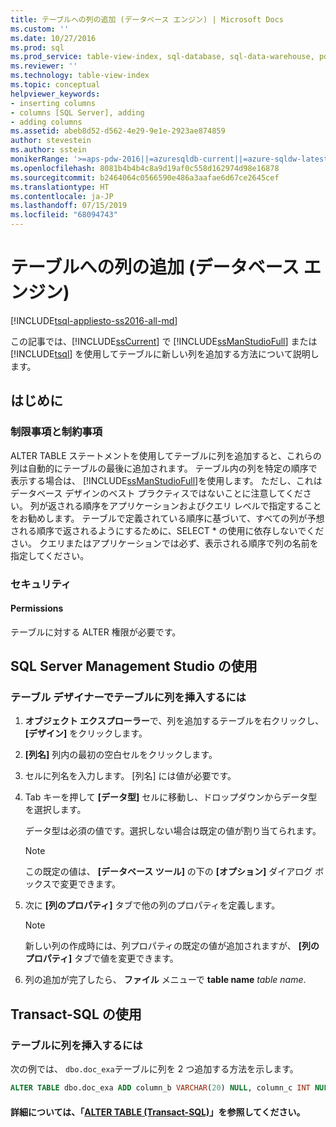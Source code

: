 ```yaml
---
title: テーブルへの列の追加 (データベース エンジン) | Microsoft Docs
ms.custom: ''
ms.date: 10/27/2016
ms.prod: sql
ms.prod_service: table-view-index, sql-database, sql-data-warehouse, pdw
ms.reviewer: ''
ms.technology: table-view-index
ms.topic: conceptual
helpviewer_keywords:
- inserting columns
- columns [SQL Server], adding
- adding columns
ms.assetid: abeb8d52-d562-4e29-9e1e-2923ae874859
author: stevestein
ms.author: sstein
monikerRange: '>=aps-pdw-2016||=azuresqldb-current||=azure-sqldw-latest||>=sql-server-2016||=sqlallproducts-allversions||>=sql-server-linux-2017||=azuresqldb-mi-current'
ms.openlocfilehash: 8081b4b4b4c8a9d19af0c558d162974d98e16878
ms.sourcegitcommit: b2464064c0566590e486a3aafae6d67ce2645cef
ms.translationtype: HT
ms.contentlocale: ja-JP
ms.lasthandoff: 07/15/2019
ms.locfileid: "68094743"
---
```

# <a name="add-columns-to-a-table-database-engine"></a>テーブルへの列の追加 (データベース エンジン)

[!INCLUDE[tsql-appliesto-ss2016-all-md](../../includes/tsql-appliesto-ss2016-all-md.md)]

この記事では、[!INCLUDE[ssCurrent](../../includes/sscurrent-md.md)] で [!INCLUDE[ssManStudioFull](../../includes/ssmanstudiofull-md.md)] または [!INCLUDE[tsql](../../includes/tsql-md.md)] を使用してテーブルに新しい列を追加する方法について説明します。

## <a name="BeforeYouBegin"></a> はじめに

### <a name="Restrictions"></a> 制限事項と制約事項

 ALTER TABLE ステートメントを使用してテーブルに列を追加すると、これらの列は自動的にテーブルの最後に追加されます。 テーブル内の列を特定の順序で表示する場合は、 [!INCLUDE[ssManStudioFull](../../includes/ssmanstudiofull-md.md)]を使用します。 ただし、これはデータベース デザインのベスト プラクティスではないことに注意してください。 列が返される順序をアプリケーションおよびクエリ レベルで指定することをお勧めします。 テーブルで定義されている順序に基づいて、すべての列が予想される順序で返されるようにするために、SELECT * の使用に依存しないでください。 クエリまたはアプリケーションでは必ず、表示される順序で列の名前を指定してください。

### <a name="Security"></a> セキュリティ

#### <a name="Permissions"></a> Permissions

テーブルに対する ALTER 権限が必要です。

## <a name="SSMSProcedure"></a> SQL Server Management Studio の使用

### <a name="to-insert-columns-into-a-table-with-table-designer"></a>テーブル デザイナーでテーブルに列を挿入するには

1. **オブジェクト エクスプローラー**で、列を追加するテーブルを右クリックし、 **[デザイン]** をクリックします。
2. **[列名]** 列内の最初の空白セルをクリックします。
3. セルに列名を入力します。 [列名] には値が必要です。
4. Tab キーを押して **[データ型]** セルに移動し、ドロップダウンからデータ型を選択します。

   データ型は必須の値です。選択しない場合は既定の値が割り当てられます。

   > [!NOTE]
   > この既定の値は、 **[データベース ツール]** の下の **[オプション]** ダイアログ ボックスで変更できます。

5. 次に **[列のプロパティ]** タブで他の列のプロパティを定義します。

    > [!NOTE]
    > 新しい列の作成時には、列プロパティの既定の値が追加されますが、 **[列のプロパティ]** タブで値を変更できます。

6. 列の追加が完了したら、 **ファイル** メニューで  **table name** _table name_.
  
## <a name="TsqlProcedure"></a> Transact-SQL の使用
  
### <a name="to-insert-columns-into-a-table"></a>テーブルに列を挿入するには  
  
次の例では、 `dbo.doc_exa`テーブルに列を 2 つ追加する方法を示します。

```sql
ALTER TABLE dbo.doc_exa ADD column_b VARCHAR(20) NULL, column_c INT NULL ;
```

#### <a name="FollowUp"></a> 詳細については、「[ALTER TABLE (Transact-SQL)](../../t-sql/statements/alter-table-transact-sql.md)」を参照してください。
